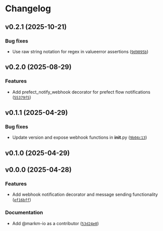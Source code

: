 # Changelog

## v0.2.1 (2025-10-21)

### Bug fixes

- Use raw string notation for regex in valueerror assertions ([`9d9095b`](https://github.com/markm-io/securehst-webhook-notifier/commit/9d9095b7804533ca38376a65eaff936b9e7e72c3))

## v0.2.0 (2025-08-29)

### Features

- Add prefect_notify_webhook decorator for prefect flow notifications ([`55379f5`](https://github.com/markm-io/securehst-webhook-notifier/commit/55379f5f29739b1fc71b4d855b8e965f536a6421))

## v0.1.1 (2025-04-29)

### Bug fixes

- Update version and expose webhook functions in __init__.py ([`9b04c13`](https://github.com/markm-io/securehst-webhook-notifier/commit/9b04c1346420c299da07739d5eaa34f73198a3b4))

## v0.1.0 (2025-04-29)

## v0.0.0 (2025-04-28)

### Features

- Add webhook notification decorator and message sending functionality ([`ef16bff`](https://github.com/markm-io/securehst-webhook-notifier/commit/ef16bffe27c7f335e745af5e43fe5dc053127321))

### Documentation

- Add @markm-io as a contributor ([`53d24e0`](https://github.com/markm-io/securehst-webhook-notifier/commit/53d24e0081b9c3894666119ccd0d3d6f1fad1476))
